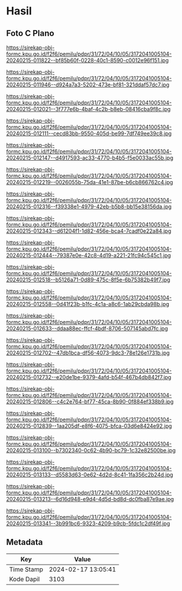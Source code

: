 # Hasil

## Foto C Plano

https://sirekap-obj-formc.kpu.go.id/f2f6/pemilu/pdpr/31/72/04/10/05/3172041005104-20240215-011822--bf85b60f-0228-40c1-8590-c0012e96f151.jpg

https://sirekap-obj-formc.kpu.go.id/f2f6/pemilu/pdpr/31/72/04/10/05/3172041005104-20240215-011946--d924a7a3-5202-473e-bf81-321ddaf57dc7.jpg

https://sirekap-obj-formc.kpu.go.id/f2f6/pemilu/pdpr/31/72/04/10/05/3172041005104-20240215-012021--3f777e6b-4baf-4c2b-b8eb-08416cba9f8c.jpg

https://sirekap-obj-formc.kpu.go.id/f2f6/pemilu/pdpr/31/72/04/10/05/3172041005104-20240215-012111--cecd83bb-9550-405d-be99-7df749ee39c8.jpg

https://sirekap-obj-formc.kpu.go.id/f2f6/pemilu/pdpr/31/72/04/10/05/3172041005104-20240215-012147--d4917593-ac33-4770-b4b5-f5e0033ac55b.jpg

https://sirekap-obj-formc.kpu.go.id/f2f6/pemilu/pdpr/31/72/04/10/05/3172041005104-20240215-012219--0026055b-75da-41e1-87be-b6cb866762c4.jpg

https://sirekap-obj-formc.kpu.go.id/f2f6/pemilu/pdpr/31/72/04/10/05/3172041005104-20240215-012316--f39338e1-4979-42eb-b5b8-bb15e38156da.jpg

https://sirekap-obj-formc.kpu.go.id/f2f6/pemilu/pdpr/31/72/04/10/05/3172041005104-20240215-012343--d61204f1-1d82-456e-bca4-7cadf0e22a84.jpg

https://sirekap-obj-formc.kpu.go.id/f2f6/pemilu/pdpr/31/72/04/10/05/3172041005104-20240215-012444--79387e0e-42c8-4d19-a221-21fc94c545c1.jpg

https://sirekap-obj-formc.kpu.go.id/f2f6/pemilu/pdpr/31/72/04/10/05/3172041005104-20240215-012518--b5126a71-0d89-475c-8f5e-6b75382b49f7.jpg

https://sirekap-obj-formc.kpu.go.id/f2f6/pemilu/pdpr/31/72/04/10/05/3172041005104-20240215-012558--0d41f23b-b1fc-4c1a-a8c6-1ab29cbda98b.jpg

https://sirekap-obj-formc.kpu.go.id/f2f6/pemilu/pdpr/31/72/04/10/05/3172041005104-20240215-012633--ddaa88ec-ffcf-4bdf-8706-507145abd7fc.jpg

https://sirekap-obj-formc.kpu.go.id/f2f6/pemilu/pdpr/31/72/04/10/05/3172041005104-20240215-012702--47db1bca-df56-4073-9dc3-78e126e1731b.jpg

https://sirekap-obj-formc.kpu.go.id/f2f6/pemilu/pdpr/31/72/04/10/05/3172041005104-20240215-012732--e20de1be-9379-4afd-b54f-467b4db842f7.jpg

https://sirekap-obj-formc.kpu.go.id/f2f6/pemilu/pdpr/31/72/04/10/05/3172041005104-20240215-012806--c4c2e764-bf77-45ca-8b90-0f884ef338b9.jpg

https://sirekap-obj-formc.kpu.go.id/f2f6/pemilu/pdpr/31/72/04/10/05/3172041005104-20240215-012839--1aa205df-e8f6-4075-bfca-03d6e8424e92.jpg

https://sirekap-obj-formc.kpu.go.id/f2f6/pemilu/pdpr/31/72/04/10/05/3172041005104-20240215-013100--b7302340-0c62-4b90-bc79-1c32e82500be.jpg

https://sirekap-obj-formc.kpu.go.id/f2f6/pemilu/pdpr/31/72/04/10/05/3172041005104-20240215-013133--d5583d63-0e62-4d2d-8c41-1fa356c2b24d.jpg

https://sirekap-obj-formc.kpu.go.id/f2f6/pemilu/pdpr/31/72/04/10/05/3172041005104-20240215-013213--6d16d948-e9d4-4d5d-bd8d-dc0fba87e9ae.jpg

https://sirekap-obj-formc.kpu.go.id/f2f6/pemilu/pdpr/31/72/04/10/05/3172041005104-20240215-013341--3b991bc6-9323-4209-b9cb-5fdc1c2df49f.jpg


## Metadata

| Key        | Value               |
| ---------- | ------------------- |
| Time Stamp | 2024-02-17 13:05:41 |
| Kode Dapil | 3103                |



